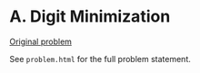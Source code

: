 # A. Digit Minimization

[Original problem](https://codeforces.com/contest/1684/problem/A)

See `problem.html` for the full problem statement.
